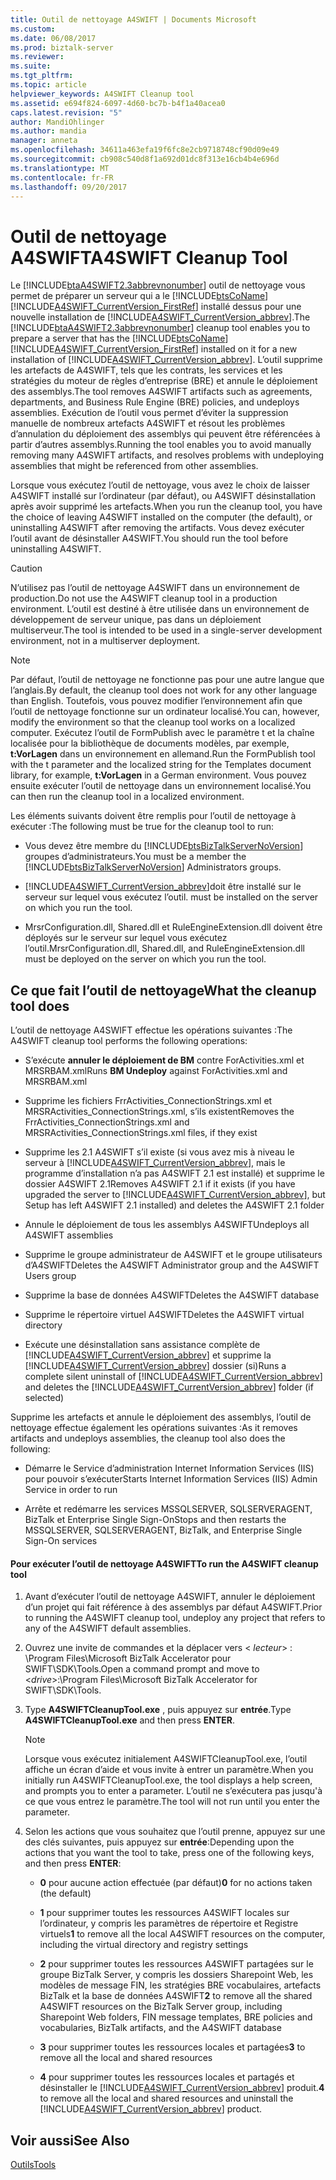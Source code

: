 ```yaml
---
title: Outil de nettoyage A4SWIFT | Documents Microsoft
ms.custom: 
ms.date: 06/08/2017
ms.prod: biztalk-server
ms.reviewer: 
ms.suite: 
ms.tgt_pltfrm: 
ms.topic: article
helpviewer_keywords: A4SWIFT Cleanup tool
ms.assetid: e694f824-6097-4d60-bc7b-b4f1a40acea0
caps.latest.revision: "5"
author: MandiOhlinger
ms.author: mandia
manager: anneta
ms.openlocfilehash: 34611a463efa19f6fc8e2cb9718748cf90d09e49
ms.sourcegitcommit: cb908c540d8f1a692d01dc8f313e16cb4b4e696d
ms.translationtype: MT
ms.contentlocale: fr-FR
ms.lasthandoff: 09/20/2017
---
```

# <a name="a4swift-cleanup-tool"></a><span data-ttu-id="579c1-102">Outil de nettoyage A4SWIFT</span><span class="sxs-lookup"><span data-stu-id="579c1-102">A4SWIFT Cleanup Tool</span></span>
<span data-ttu-id="579c1-103">Le [!INCLUDE[btaA4SWIFT2.3abbrevnonumber](../../includes/btaa4swift2-3abbrevnonumber-md.md)] outil de nettoyage vous permet de préparer un serveur qui a le [!INCLUDE[btsCoName](../../includes/btsconame-md.md)] [!INCLUDE[A4SWIFT_CurrentVersion_FirstRef](../../includes/a4swift-currentversion-firstref-md.md)] installé dessus pour une nouvelle installation de [!INCLUDE[A4SWIFT_CurrentVersion_abbrev](../../includes/a4swift-currentversion-abbrev-md.md)].</span><span class="sxs-lookup"><span data-stu-id="579c1-103">The [!INCLUDE[btaA4SWIFT2.3abbrevnonumber](../../includes/btaa4swift2-3abbrevnonumber-md.md)] cleanup tool enables you to prepare a server that has the [!INCLUDE[btsCoName](../../includes/btsconame-md.md)][!INCLUDE[A4SWIFT_CurrentVersion_FirstRef](../../includes/a4swift-currentversion-firstref-md.md)] installed on it for a new installation of [!INCLUDE[A4SWIFT_CurrentVersion_abbrev](../../includes/a4swift-currentversion-abbrev-md.md)].</span></span> <span data-ttu-id="579c1-104">L’outil supprime les artefacts de A4SWIFT, tels que les contrats, les services et les stratégies du moteur de règles d’entreprise (BRE) et annule le déploiement des assemblys.</span><span class="sxs-lookup"><span data-stu-id="579c1-104">The tool removes A4SWIFT artifacts such as agreements, departments, and Business Rule Engine (BRE) policies, and undeploys assemblies.</span></span> <span data-ttu-id="579c1-105">Exécution de l’outil vous permet d’éviter la suppression manuelle de nombreux artefacts A4SWIFT et résout les problèmes d’annulation du déploiement des assemblys qui peuvent être référencées à partir d’autres assemblys.</span><span class="sxs-lookup"><span data-stu-id="579c1-105">Running the tool enables you to avoid manually removing many A4SWIFT artifacts, and resolves problems with undeploying assemblies that might be referenced from other assemblies.</span></span>  
  
 <span data-ttu-id="579c1-106">Lorsque vous exécutez l’outil de nettoyage, vous avez le choix de laisser A4SWIFT installé sur l’ordinateur (par défaut), ou A4SWIFT désinstallation après avoir supprimé les artefacts.</span><span class="sxs-lookup"><span data-stu-id="579c1-106">When you run the cleanup tool, you have the choice of leaving A4SWIFT installed on the computer (the default), or uninstalling A4SWIFT after removing the artifacts.</span></span> <span data-ttu-id="579c1-107">Vous devez exécuter l’outil avant de désinstaller A4SWIFT.</span><span class="sxs-lookup"><span data-stu-id="579c1-107">You should run the tool before uninstalling A4SWIFT.</span></span>  
  
> [!CAUTION]
>  <span data-ttu-id="579c1-108">N’utilisez pas l’outil de nettoyage A4SWIFT dans un environnement de production.</span><span class="sxs-lookup"><span data-stu-id="579c1-108">Do not use the A4SWIFT cleanup tool in a production environment.</span></span> <span data-ttu-id="579c1-109">L’outil est destiné à être utilisée dans un environnement de développement de serveur unique, pas dans un déploiement multiserveur.</span><span class="sxs-lookup"><span data-stu-id="579c1-109">The tool is intended to be used in a single-server development environment, not in a multiserver deployment.</span></span>  
  
> [!NOTE]
>  <span data-ttu-id="579c1-110">Par défaut, l’outil de nettoyage ne fonctionne pas pour une autre langue que l’anglais.</span><span class="sxs-lookup"><span data-stu-id="579c1-110">By default, the cleanup tool does not work for any other language than English.</span></span> <span data-ttu-id="579c1-111">Toutefois, vous pouvez modifier l’environnement afin que l’outil de nettoyage fonctionne sur un ordinateur localisé.</span><span class="sxs-lookup"><span data-stu-id="579c1-111">You can, however, modify the environment so that the cleanup tool works on a localized computer.</span></span> <span data-ttu-id="579c1-112">Exécutez l’outil de FormPublish avec le paramètre t et la chaîne localisée pour la bibliothèque de documents modèles, par exemple, **t:VorLagen** dans un environnement en allemand.</span><span class="sxs-lookup"><span data-stu-id="579c1-112">Run the FormPublish tool with the t parameter and the localized string for the Templates document library, for example, **t:VorLagen** in a German environment.</span></span> <span data-ttu-id="579c1-113">Vous pouvez ensuite exécuter l’outil de nettoyage dans un environnement localisé.</span><span class="sxs-lookup"><span data-stu-id="579c1-113">You can then run the cleanup tool in a localized environment.</span></span>  
  
 <span data-ttu-id="579c1-114">Les éléments suivants doivent être remplis pour l’outil de nettoyage à exécuter :</span><span class="sxs-lookup"><span data-stu-id="579c1-114">The following must be true for the cleanup tool to run:</span></span>  
  
-   <span data-ttu-id="579c1-115">Vous devez être membre du [!INCLUDE[btsBizTalkServerNoVersion](../../includes/btsbiztalkservernoversion-md.md)] groupes d’administrateurs.</span><span class="sxs-lookup"><span data-stu-id="579c1-115">You must be a member the [!INCLUDE[btsBizTalkServerNoVersion](../../includes/btsbiztalkservernoversion-md.md)] Administrators groups.</span></span>  
  
-   [!INCLUDE[A4SWIFT_CurrentVersion_abbrev](../../includes/a4swift-currentversion-abbrev-md.md)]<span data-ttu-id="579c1-116">doit être installé sur le serveur sur lequel vous exécutez l’outil.</span><span class="sxs-lookup"><span data-stu-id="579c1-116"> must be installed on the server on which you run the tool.</span></span>  
  
-   <span data-ttu-id="579c1-117">MrsrConfiguration.dll, Shared.dll et RuleEngineExtension.dll doivent être déployés sur le serveur sur lequel vous exécutez l’outil.</span><span class="sxs-lookup"><span data-stu-id="579c1-117">MrsrConfiguration.dll, Shared.dll, and RuleEngineExtension.dll must be deployed on the server on which you run the tool.</span></span>  
  
## <a name="what-the-cleanup-tool-does"></a><span data-ttu-id="579c1-118">Ce que fait l’outil de nettoyage</span><span class="sxs-lookup"><span data-stu-id="579c1-118">What the cleanup tool does</span></span>  
 <span data-ttu-id="579c1-119">L’outil de nettoyage A4SWIFT effectue les opérations suivantes :</span><span class="sxs-lookup"><span data-stu-id="579c1-119">The A4SWIFT cleanup tool performs the following operations:</span></span>  
  
-   <span data-ttu-id="579c1-120">S’exécute **annuler le déploiement de BM** contre ForActivities.xml et MRSRBAM.xml</span><span class="sxs-lookup"><span data-stu-id="579c1-120">Runs **BM Undeploy** against ForActivities.xml and MRSRBAM.xml</span></span>  
  
-   <span data-ttu-id="579c1-121">Supprime les fichiers FrrActivities_ConnectionStrings.xml et MRSRActivities_ConnectionStrings.xml, s’ils existent</span><span class="sxs-lookup"><span data-stu-id="579c1-121">Removes the FrrActivities_ConnectionStrings.xml and MRSRActivities_ConnectionStrings.xml files, if they exist</span></span>  
  
-   <span data-ttu-id="579c1-122">Supprime les 2.1 A4SWIFT s’il existe (si vous avez mis à niveau le serveur à [!INCLUDE[A4SWIFT_CurrentVersion_abbrev](../../includes/a4swift-currentversion-abbrev-md.md)], mais le programme d’installation n’a pas A4SWIFT 2.1 est installé) et supprime le dossier A4SWIFT 2.1</span><span class="sxs-lookup"><span data-stu-id="579c1-122">Removes A4SWIFT 2.1 if it exists (if you have upgraded the server to [!INCLUDE[A4SWIFT_CurrentVersion_abbrev](../../includes/a4swift-currentversion-abbrev-md.md)], but Setup has left A4SWIFT 2.1 installed) and deletes the A4SWIFT 2.1 folder</span></span>  
  
-   <span data-ttu-id="579c1-123">Annule le déploiement de tous les assemblys A4SWIFT</span><span class="sxs-lookup"><span data-stu-id="579c1-123">Undeploys all A4SWIFT assemblies</span></span>  
  
-   <span data-ttu-id="579c1-124">Supprime le groupe administrateur de A4SWIFT et le groupe utilisateurs d’A4SWIFT</span><span class="sxs-lookup"><span data-stu-id="579c1-124">Deletes the A4SWIFT Administrator group and the A4SWIFT Users group</span></span>  
  
-   <span data-ttu-id="579c1-125">Supprime la base de données A4SWIFT</span><span class="sxs-lookup"><span data-stu-id="579c1-125">Deletes the A4SWIFT database</span></span>  
  
-   <span data-ttu-id="579c1-126">Supprime le répertoire virtuel A4SWIFT</span><span class="sxs-lookup"><span data-stu-id="579c1-126">Deletes the A4SWIFT virtual directory</span></span>  
  
-   <span data-ttu-id="579c1-127">Exécute une désinstallation sans assistance complète de [!INCLUDE[A4SWIFT_CurrentVersion_abbrev](../../includes/a4swift-currentversion-abbrev-md.md)] et supprime la [!INCLUDE[A4SWIFT_CurrentVersion_abbrev](../../includes/a4swift-currentversion-abbrev-md.md)] dossier (si)</span><span class="sxs-lookup"><span data-stu-id="579c1-127">Runs a complete silent uninstall of [!INCLUDE[A4SWIFT_CurrentVersion_abbrev](../../includes/a4swift-currentversion-abbrev-md.md)] and deletes the [!INCLUDE[A4SWIFT_CurrentVersion_abbrev](../../includes/a4swift-currentversion-abbrev-md.md)] folder (if selected)</span></span>  
  
 <span data-ttu-id="579c1-128">Supprime les artefacts et annule le déploiement des assemblys, l’outil de nettoyage effectue également les opérations suivantes :</span><span class="sxs-lookup"><span data-stu-id="579c1-128">As it removes artifacts and undeploys assemblies, the cleanup tool also does the following:</span></span>  
  
-   <span data-ttu-id="579c1-129">Démarre le Service d’administration Internet Information Services (IIS) pour pouvoir s’exécuter</span><span class="sxs-lookup"><span data-stu-id="579c1-129">Starts Internet Information Services (IIS) Admin Service in order to run</span></span>  
  
-   <span data-ttu-id="579c1-130">Arrête et redémarre les services MSSQLSERVER, SQLSERVERAGENT, BizTalk et Enterprise Single Sign-On</span><span class="sxs-lookup"><span data-stu-id="579c1-130">Stops and then restarts the MSSQLSERVER, SQLSERVERAGENT, BizTalk, and Enterprise Single Sign-On services</span></span>  
  
#### <a name="to-run-the-a4swift-cleanup-tool"></a><span data-ttu-id="579c1-131">Pour exécuter l’outil de nettoyage A4SWIFT</span><span class="sxs-lookup"><span data-stu-id="579c1-131">To run the A4SWIFT cleanup tool</span></span>  
  
1.  <span data-ttu-id="579c1-132">Avant d’exécuter l’outil de nettoyage A4SWIFT, annuler le déploiement d’un projet qui fait référence à des assemblys par défaut A4SWIFT.</span><span class="sxs-lookup"><span data-stu-id="579c1-132">Prior to running the A4SWIFT cleanup tool, undeploy any project that refers to any of the A4SWIFT default assemblies.</span></span>  
  
2.  <span data-ttu-id="579c1-133">Ouvrez une invite de commandes et la déplacer vers \< *lecteur*> : \Program Files\Microsoft BizTalk Accelerator pour SWIFT\SDK\Tools.</span><span class="sxs-lookup"><span data-stu-id="579c1-133">Open a command prompt and move to \<*drive*>:\Program Files\Microsoft BizTalk Accelerator for SWIFT\SDK\Tools.</span></span>  
  
3.  <span data-ttu-id="579c1-134">Type **A4SWIFTCleanupTool.exe** , puis appuyez sur **entrée**.</span><span class="sxs-lookup"><span data-stu-id="579c1-134">Type **A4SWIFTCleanupTool.exe** and then press **ENTER**.</span></span>  
  
    > [!NOTE]
    >  <span data-ttu-id="579c1-135">Lorsque vous exécutez initialement A4SWIFTCleanupTool.exe, l’outil affiche un écran d’aide et vous invite à entrer un paramètre.</span><span class="sxs-lookup"><span data-stu-id="579c1-135">When you initially run A4SWIFTCleanupTool.exe, the tool displays a help screen, and prompts you to enter a parameter.</span></span> <span data-ttu-id="579c1-136">L’outil ne s’exécutera pas jusqu'à ce que vous entrez le paramètre.</span><span class="sxs-lookup"><span data-stu-id="579c1-136">The tool will not run until you enter the parameter.</span></span>  
  
4.  <span data-ttu-id="579c1-137">Selon les actions que vous souhaitez que l’outil prenne, appuyez sur une des clés suivantes, puis appuyez sur **entrée**:</span><span class="sxs-lookup"><span data-stu-id="579c1-137">Depending upon the actions that you want the tool to take, press one of the following keys, and then press **ENTER**:</span></span>  
  
    -   <span data-ttu-id="579c1-138">**0** pour aucune action effectuée (par défaut)</span><span class="sxs-lookup"><span data-stu-id="579c1-138">**0** for no actions taken (the default)</span></span>  
  
    -   <span data-ttu-id="579c1-139">**1** pour supprimer toutes les ressources A4SWIFT locales sur l’ordinateur, y compris les paramètres de répertoire et Registre virtuels</span><span class="sxs-lookup"><span data-stu-id="579c1-139">**1** to remove all the local A4SWIFT resources on the computer, including the virtual directory and registry settings</span></span>  
  
    -   <span data-ttu-id="579c1-140">**2** pour supprimer toutes les ressources A4SWIFT partagées sur le groupe BizTalk Server, y compris les dossiers Sharepoint Web, les modèles de message FIN, les stratégies BRE vocabulaires, artefacts BizTalk et la base de données A4SWIFT</span><span class="sxs-lookup"><span data-stu-id="579c1-140">**2** to remove all the shared A4SWIFT resources on the BizTalk Server group, including Sharepoint Web folders, FIN message templates, BRE policies and vocabularies, BizTalk artifacts, and the A4SWIFT database</span></span>  
  
    -   <span data-ttu-id="579c1-141">**3** pour supprimer toutes les ressources locales et partagées</span><span class="sxs-lookup"><span data-stu-id="579c1-141">**3** to remove all the local and shared resources</span></span>  
  
    -   <span data-ttu-id="579c1-142">**4** pour supprimer toutes les ressources locales et partagés et désinstaller le [!INCLUDE[A4SWIFT_CurrentVersion_abbrev](../../includes/a4swift-currentversion-abbrev-md.md)] produit.</span><span class="sxs-lookup"><span data-stu-id="579c1-142">**4** to remove all the local and shared resources and uninstall the [!INCLUDE[A4SWIFT_CurrentVersion_abbrev](../../includes/a4swift-currentversion-abbrev-md.md)] product.</span></span>  
  
## <a name="see-also"></a><span data-ttu-id="579c1-143">Voir aussi</span><span class="sxs-lookup"><span data-stu-id="579c1-143">See Also</span></span>  
 [<span data-ttu-id="579c1-144">Outils</span><span class="sxs-lookup"><span data-stu-id="579c1-144">Tools</span></span>](../../adapters-and-accelerators/accelerator-swift/tools.md)